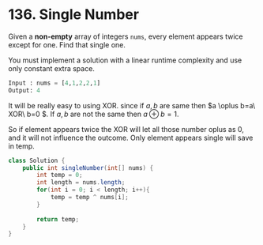 # 136. Single Number

Given a **non-empty** array of integers `nums`, every element appears twice except for one. Find that single one. 

You must implement a solution with a linear runtime complexity and use only constant extra space. 



```python
Input : nums = [4,1,2,2,1]
Output: 4
```



It will be really easy to using XOR. since if $a,b$ are same then $a \oplus b=a\ XOR\ b=0 $. If $a,b$ are not the same then $a\oplus b=1$. 



So if element appears twice the XOR will let all those number oplus as $0$, and it will not influence the outcome. Only element appears single will save in temp.



```java
class Solution {
    public int singleNumber(int[] nums) {
        int temp = 0;
        int length = nums.length;
        for(int i = 0; i < length; i++){
            temp = temp ^ nums[i];
        }
        
        return temp;
    }
}
```

